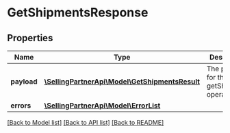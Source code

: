 # GetShipmentsResponse

## Properties
Name | Type | Description | Notes
------------ | ------------- | ------------- | -------------
**payload** | [**\SellingPartnerApi\Model\GetShipmentsResult**](GetShipmentsResult.md) | The payload for the getShipments operation. | [optional] 
**errors** | [**\SellingPartnerApi\Model\ErrorList**](ErrorList.md) |  | [optional] 

[[Back to Model list]](../README.md#documentation-for-models) [[Back to API list]](../README.md#documentation-for-api-endpoints) [[Back to README]](../README.md)



